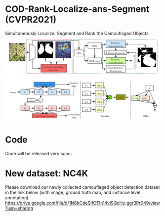 # COD-Rank-Localize-ans-Segment (CVPR2021)
Simultaneously Localize, Segment and Rank the Camouflaged Objects
![alt text](./ranking_overview.png)
![alt text](./joint_fix_camo_overview.png)

# Code
Code will be released very soon.

# New dataset: NC4K
Please download our newly collected camouflaged object detection dataset in the link below (with image, ground truth map, and instance level annotation):
https://drive.google.com/file/d/1N8bCdeSIfOTIn14vlSQcHy_ggr3Pr049/view?usp=sharing




